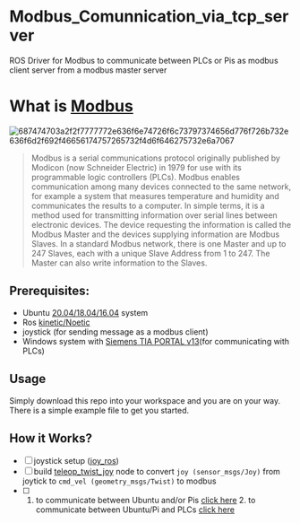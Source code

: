 # Modbus_Comunnication_via_tcp_server

ROS Driver for Modbus to communicate between PLCs or Pis as modbus client server from a modbus master server  

# What is [Modbus](https://en.wikipedia.org/wiki/Modbus)

![687474703a2f2f7777772e636f6e74726f6c73797374656d776f726b732e636f6d2f692f46656174757265732f4d6f646275732e6a7067](https://user-images.githubusercontent.com/65698541/177214230-68b467df-2686-4163-9c25-73ae6d04ac7e.jpg)

> Modbus is a serial communications protocol originally published by Modicon (now Schneider Electric) in 1979
for use with its programmable logic controllers (PLCs). Modbus enables communication among many devices connected
to the same network, for example a system that measures temperature and humidity and communicates the results to
a computer. In simple terms, it is a method used for transmitting information over serial lines between electronic
devices. The device requesting the information is called the Modbus Master and the devices supplying information
are Modbus Slaves. In a standard Modbus network, there is one Master and up to 247 Slaves, each with a unique Slave
Address from 1 to 247. The Master can also write information to the Slaves.

## Prerequisites:

- Ubuntu [20.04/18.04/16.04](https://releases.ubuntu.com/) system 
- Ros [kinetic/Noetic](http://wiki.ros.org/ROS/Installation)
- joystick (for sending message as a modbus client)
- Windows system with [Siemens TIA PORTAL v13](https://support.industry.siemens.com/cs/document/78793685/simatic-step-7-(tia-portal)-v13-trial-download?dti=0&lc=de-WW)(for communicating with PLCs)

## Usage 

Simply download this repo into your workspace and you are on your way. There is a simple example file to get you started.

## How it Works?

- [ ] joystick setup ([joy_ros](http://wiki.ros.org/joy/Tutorials/ConfiguringALinuxJoystick))
- [ ] build [teleop_twist_joy](https://github.com/Mdmorshadurrahman/Modbus_tcp/tree/main/teleop_twist_joy) node to convert `joy (sensor_msgs/Joy)` from joytick to `cmd_vel (geometry_msgs/Twist)` to modbus
- [ ] 1. to communicate between Ubuntu and/or Pis [click here](https://github.com/Mdmorshadurrahman/Modbus_tcp/tree/main/modbus/modbus)
      2. to communicate between Ubuntu/Pi and PLCs [click here](https://github.com/Mdmorshadurrahman/Modbus_tcp/tree/main/modbus/modbus_plc_siemens) 


